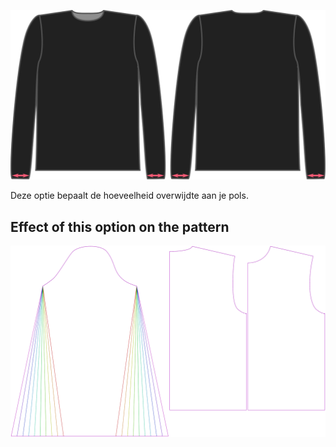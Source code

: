 ![De factor voor overwijdte pols bij Brian](./cuffease.svg)

Deze optie bepaalt de hoeveelheid overwijdte aan je pols.


## Effect of this option on the pattern
![This image shows the effect of this option by superimposing several variants that have a different value for this option](brian_cuffease_sample.svg "Effect of this option on the pattern")